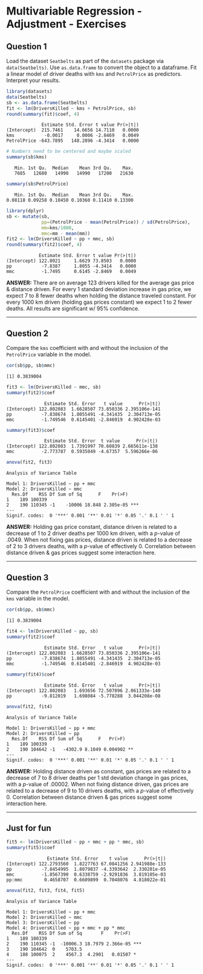 # Multivariable Regression - Adjustment - Exercises



## Question 1

Load the dataset `Seatbelts` as part of the `datasets` package via `data(Seatbelts)`. Use `as.data.frame` to convert the object to a dataframe. Fit a linear model of driver deaths with `kms` and `PetrolPrice` as predictors. Interpret your results.


```r
library(datasets)
data(Seatbelts)
sb <- as.data.frame(Seatbelts)
fit <- lm(DriversKilled ~ kms + PetrolPrice, sb)
round(summary(fit)$coef, 4)
```

```
             Estimate Std. Error t value Pr(>|t|)
(Intercept)  215.7461    14.6656 14.7110   0.0000
kms           -0.0017     0.0006 -2.8469   0.0049
PetrolPrice -643.7895   148.2896 -4.3414   0.0000
```

```r
# Numbers need to be centered and maybe scaled
summary(sb$kms)
```

```
   Min. 1st Qu.  Median    Mean 3rd Qu.    Max. 
   7685   12680   14990   14990   17200   21630 
```

```r
summary(sb$PetrolPrice)
```

```
   Min. 1st Qu.  Median    Mean 3rd Qu.    Max. 
0.08118 0.09258 0.10450 0.10360 0.11410 0.13300 
```

```r
library(dplyr)
sb <- mutate(sb,
             pp=(PetrolPrice - mean(PetrolPrice)) / sd(PetrolPrice),
             mm=kms/1000,
             mmc=mm - mean(mm))
fit2 <- lm(DriversKilled ~ pp + mmc, sb)
round(summary(fit2)$coef, 4)
```

```
            Estimate Std. Error t value Pr(>|t|)
(Intercept) 122.8021     1.6629 73.8503   0.0000
pp           -7.8387     1.8055 -4.3414   0.0000
mmc          -1.7495     0.6145 -2.8469   0.0049
```

**ANSWER:** There are on average 123 drivers killed for the average gas price & distance driven. For every 1 standard deviation increase in gas price, we expect 7 to 8 fewer deaths when holding the distance traveled constant. For every 1000 km driven (holding gas prices constant) we expect 1 to 2 fewer deaths. All results are significant w/ 95% confidence.

---

## Question 2

Compare the `kms` coefficient with and without the inclusion of the `PetrolPrice` variable in the model.


```r
cor(sb$pp, sb$mmc)
```

```
[1] 0.3839004
```

```r
fit3 <- lm(DriversKilled ~ mmc, sb)
summary(fit2)$coef
```

```
              Estimate Std. Error   t value      Pr(>|t|)
(Intercept) 122.802083  1.6628507 73.850336 2.395106e-141
pp           -7.838674  1.8055491 -4.341435  2.304713e-05
mmc          -1.749546  0.6145401 -2.846919  4.902428e-03
```

```r
summary(fit3)$coef
```

```
              Estimate Std. Error  t value      Pr(>|t|)
(Intercept) 122.802083  1.7391997 70.60839 2.665611e-138
mmc          -2.773787  0.5935049 -4.67357  5.596266e-06
```

```r
anova(fit2, fit3)
```

```
Analysis of Variance Table

Model 1: DriversKilled ~ pp + mmc
Model 2: DriversKilled ~ mmc
  Res.Df    RSS Df Sum of Sq      F    Pr(>F)    
1    189 100339                                  
2    190 110345 -1    -10006 18.848 2.305e-05 ***
---
Signif. codes:  0 '***' 0.001 '**' 0.01 '*' 0.05 '.' 0.1 ' ' 1
```

**ANSWER:** Holding gas price constant, distance driven is related to a decrease of 1 to 2 driver deaths per 1000 km driven, with a $p$-value of .0049. When not fixing gas prices, distance driven is related to a decrease of 2 to 3 drivers deaths, with a $p$-value of effectively 0. Correlation between distance driven & gas prices suggest some interaction here.

---

## Question 3

Compare the `PetrolPrice` coefficient with and without the inclusion of the `kms` variable in the model.


```r
cor(sb$pp, sb$mmc)
```

```
[1] 0.3839004
```

```r
fit4 <- lm(DriversKilled ~ pp, sb)
summary(fit2)$coef
```

```
              Estimate Std. Error   t value      Pr(>|t|)
(Intercept) 122.802083  1.6628507 73.850336 2.395106e-141
pp           -7.838674  1.8055491 -4.341435  2.304713e-05
mmc          -1.749546  0.6145401 -2.846919  4.902428e-03
```

```r
summary(fit4)$coef
```

```
              Estimate Std. Error   t value      Pr(>|t|)
(Intercept) 122.802083   1.693656 72.507096 2.061333e-140
pp           -9.812019   1.698084 -5.778288  3.044208e-08
```

```r
anova(fit2, fit4)
```

```
Analysis of Variance Table

Model 1: DriversKilled ~ pp + mmc
Model 2: DriversKilled ~ pp
  Res.Df    RSS Df Sum of Sq      F   Pr(>F)   
1    189 100339                                
2    190 104642 -1   -4302.9 8.1049 0.004902 **
---
Signif. codes:  0 '***' 0.001 '**' 0.01 '*' 0.05 '.' 0.1 ' ' 1
```

**ANSWER:** Holding distance driven as constant, gas prices are related to a decrease of 7 to 8 driver deaths per 1 std deviation change in gas prices, with a $p$-value of .00002. When not fixing distance driven, gas prices are related to a decrease of 9 to 10 drivers deaths, with a $p$-value of effectively 0. Correlation between distance driven & gas prices suggest some interaction here.

---

## Just for fun


```r
fit5 <- lm(DriversKilled ~ pp + mmc + pp * mmc, sb)
summary(fit5)$coef
```

```
               Estimate Std. Error    t value      Pr(>|t|)
(Intercept) 122.2793560  1.8227763 67.0841256 2.941988e-133
pp           -7.8454995  1.8079837 -4.3393642  2.330201e-05
mmc          -1.8567390  0.6338759 -2.9291836  3.819105e-03
pp:mmc        0.4658707  0.6609899  0.7048076  4.818022e-01
```

```r
anova(fit2, fit3, fit4, fit5)
```

```
Analysis of Variance Table

Model 1: DriversKilled ~ pp + mmc
Model 2: DriversKilled ~ mmc
Model 3: DriversKilled ~ pp
Model 4: DriversKilled ~ pp + mmc + pp * mmc
  Res.Df    RSS Df Sum of Sq       F    Pr(>F)    
1    189 100339                                   
2    190 110345 -1  -10006.3 18.7979 2.366e-05 ***
3    190 104642  0    5703.5                      
4    188 100075  2    4567.3  4.2901   0.01507 *  
---
Signif. codes:  0 '***' 0.001 '**' 0.01 '*' 0.05 '.' 0.1 ' ' 1
```
